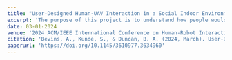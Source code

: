 ```yaml
---
title: "User-Designed Human-UAV Interaction in a Social Indoor Environment"
excerpt: 'The purpose of this project is to understand how people would expect to interact with an Unmanned Aerial Vehicle (UAV) in a social indoor environment under friendly, neutral, or adversarial contexts.'
date: 03-01-2024
venue: '2024 ACM/IEEE International Conference on Human-Robot Interaction'
citation: 'Bevins, A., Kunde, S., & Duncan, B. A. (2024, March). User-Designed Human-UAV Interaction in a Social Indoor Environment. In Proceedings of the 2024 ACM/IEEE International Conference on Human-Robot Interaction (pp. 23-31). https://doi.org/10.1145/3610977.3634960'
paperurl: 'https://doi.org/10.1145/3610977.3634960'
---
```

